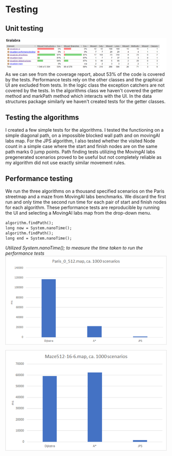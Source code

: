# Testing

## Unit testing
![](https://github.com/tugee/algoviz/blob/master/documentation/performanceTesting.png)
As we can see from the coverage report, about 53% of the code is covered by the tests. Performance tests rely on the other classes and the graphical UI are excluded from tests.
In the logic class the exception catchers are not covered by the tests. In the algorithms class we haven't covered the getter method and markPath method which interacts with the UI. In the data structures package similarly we haven't created tests for the getter classes.

## Testing the algorithms
I created a few simple tests for the algorithms. I tested the functioning on a simple diagonal path, on a impossible blocked wall path and on movingAI labs map. For the JPS algorithm, I also tested whether the visited Node count in a simple case where the start and finish nodes are on the same path marks 0 jump points.
Path finding tests utilizing the MovingAI labs pregenerated scenarios proved to be useful but not completely reliable as my algorithm did not use exactly similar movement rules.

## Performance testing
We run the three algorithms on a thousand specified scenarios on the Paris streetmap and a maze from MovingAI labs benchmarks. We discard the first run and only time the second run time for each pair of start and finish nodes for each algorithm. These performance tests are reproducible by running the UI and selecting a MovingAI labs map from the drop-down menu. 
```
algorithm.findPath();
long now = System.nanoTime();
algorithm.findPath();
long end = System.nanoTime();
 ```
_Utilized System.nanoTime(); to measure the time taken to run the performance tests_
![](https://github.com/tugee/algoviz/blob/master/documentation/paris.png)

![](https://github.com/tugee/algoviz/blob/master/documentation/mazetest.png)
